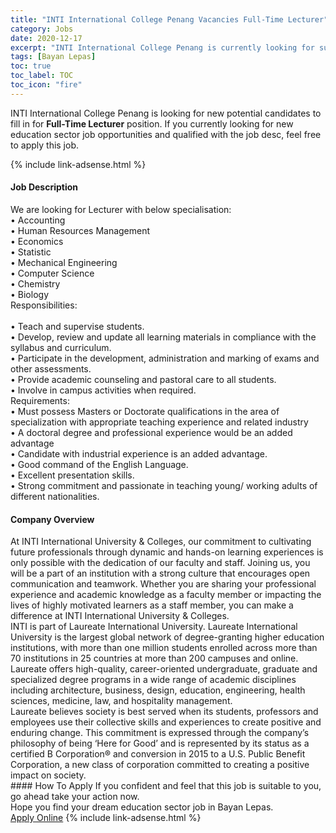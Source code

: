 ```yaml
---
title: "INTI International College Penang Vacancies Full-Time Lecturer" 
category: Jobs 
date: 2020-12-17 
excerpt: "INTI International College Penang is currently looking for suitable person to fill in the Full-Time Lecturer which positioned at Bayan Lepas" 
tags: [Bayan Lepas] 
toc: true 
toc_label: TOC 
toc_icon: "fire" 
--- 
```


<p>INTI International College Penang is looking for new potential candidates to fill in for <b>Full-Time Lecturer</b> position. If you currently looking for new education sector job opportunities and qualified with the job desc, feel free to apply this job.
</p>{% include link-adsense.html %} 
 <div><div><div><h4>Job Description</h4></div></div><div><div><span><div><div><div><div>We are looking for Lecturer with below specialisation:</div><div>&#8226; Accounting<br>&#8226; Human Resources Management<br>&#8226; Economics<br>&#8226; Statistic<br>&#8226; Mechanical Engineering<br>&#8226; Computer Science<br>&#8226; Chemistry<br>&#8226; Biology</div><div>Responsibilities:</div><div><br>&#8226; Teach and supervise students.<br>&#8226; Develop, review and update all learning materials in compliance with the syllabus and curriculum.<br>&#8226; Participate in the development, administration and marking of exams and other assessments.<br>&#8226; Provide academic counseling and pastoral care to all students.<br>&#8226; Involve in campus activities when required.</div><div>Requirements:</div><div>&#8226; Must possess Masters or Doctorate qualifications in the area of specialization with appropriate teaching experience and related industry<br>&#8226; A doctoral degree and professional experience would be an added advantage<br>&#8226; Candidate with industrial experience is an added advantage.<br>&#8226; Good command of the English Language.<br>&#8226; Excellent presentation skills.<br>&#8226; Strong commitment and passionate in teaching young/ working adults of different nationalities.</div></div></div></div></span></div></div></div> 
<div><div><div><h4>Company Overview</h4></div></div><div><div><span><div><div>
<div>
		At INTI International University &amp; Colleges, our commitment to cultivating future professionals through dynamic and hands-on learning experiences is only possible with the dedication of our faculty and staff. Joining us, you will be a part of an institution with a strong culture that encourages open communication and teamwork. Whether you are sharing your professional experience and academic knowledge as a faculty member or impacting the lives of highly motivated learners as a staff member, you can make a difference at INTI International University &amp; Colleges.</div>
<div>
		INTI is part of Laureate International University. Laureate International University is the largest global network of degree-granting higher education institutions, with more than one million students enrolled across more than 70 institutions in 25 countries at more than 200 campuses and online.&#160;&#160;</div>
<div>
		Laureate offers high-quality, career-oriented undergraduate, graduate and specialized degree programs in a wide range of academic disciplines including architecture, business, design, education, engineering, health sciences, medicine, law, and hospitality management.&#160;&#160;&#160;</div>
<div>
		Laureate believes society is best served when its students, professors and employees use their collective skills and experiences to create positive and enduring change. This commitment is expressed through the company&#8217;s philosophy of being &#8216;Here for Good&#8217; and is represented by its status as a certified B Corporation&#174; and conversion in 2015 to a U.S. Public Benefit Corporation, a new class of corporation committed to creating a positive impact on society.</div>
</div></div></span></div></div></div> 
#### How To Apply 
If you confident and feel that this job is suitable to you, go ahead take your action now. <br/> 
Hope you find your dream education sector job in Bayan Lepas. <br/> 
<a href="https://www.jobstreet.com.my/en/job/full-time-lecturer-4443943?jobId=jobstreet-my-job-4443943&sectionRank=13&token=0~45a4a9a4-9228-49ff-9f59-0f7d4a05def7&fr=SRP%20View%20In%20New%20Ta" class="btn btn--info" target="_blank" rel="nofollow noopenner">Apply Online</a> 
{% include link-adsense.html %} 